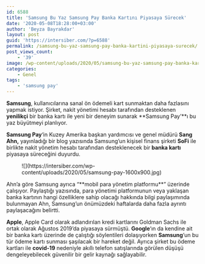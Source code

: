 ```yaml
---
id: 6588
title: 'Samsung Bu Yaz Samsung Pay Banka Kartını Piyasaya Sürecek'
date: '2020-05-08T18:28:00+03:00'
author: 'Beyza Bayrakdar'
layout: post
guid: 'https://intersiber.com/?p=6588'
permalink: /samsung-bu-yaz-samsung-pay-banka-kartini-piyasaya-surecek/
post_views_count:
    - '39'
image: /wp-content/uploads/2020/05/samsung-bu-yaz-samsung-pay-banka-kartini-piyasaya-surecek.png
categories:
    - Genel
tags:
    - 'samsung pay'
---
```


**Samsung**, kullanıcılarına sanal ön ödemeli kart sunmaktan daha fazlasını yapmak istiyor. Şirket, nakit yönetimi hesabı tarafından desteklenen **yenilikçi** bir banka kartı ile yeni bir deneyim sunarak **Samsung Pay’**ı bu yaz büyütmeyi planlıyor.

**Samsung Pay**‘in Kuzey Amerika başkan yardımcısı ve genel müdürü **Sang Ahn,** yayınladığı bir blog yazısında Samsung’un kişisel finans şirketi **SoFi** ile birlikte nakit yönetim hesabı tarafından desteklenecek bir **banka kartı** piyasaya süreceğini duyurdu.

<figure class="wp-block-image size-large">![](https://intersiber.com/wp-content/uploads/2020/05/samsung-pay-1600x900.jpg)</figure>Ahn’a göre Samsung ayrıca “**mobil para yönetim platformu**” üzerinde çalışıyor. Paylaştığı yazısında, para yönetimi platformunun veya yaklaşan banka kartının hangi özelliklere sahip olacağı hakkında bilgi paylaşımında bulunmayan Ahn, Samsung’un önümüzdeki haftalarda daha fazla ayrıntı paylaşacağını belirtti.

**Apple**, Apple Card olarak adlandırılan kredi kartlarını Goldman Sachs ile ortak olarak Ağustos 2019’da piyasaya sürmüştü. **Google**‘ın da kendine ait bir banka kartı üzerinde de çalıştığı söylentileri dolaşıyorken **Samsung**‘un bu tür ödeme kartı sunması şaşılacak bir hareket değil. Ayrıca şirket bu ödeme kartları ile **covid-19** nedeniyle akıllı telefon satışlarında görülen düşüşü dengeleyebilecek güvenilir bir gelir kaynağı sağlayabilir.